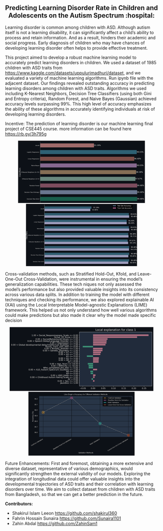 <h2 align="center"> Predicting Learning Disorder Rate in Children and Adolescents on the Autism Spectrum :hospital: </h2>

Learning disorder is common among children with ASD. Although autism itself is not a learning disability,
it can significantly affect a child’s ability to process and retain information. And as a result, hinders
their academic and social progress. Early diagnosis of children who may have chances of developing
learning disorder often helps to provide effective treatment.

This project aimed to develop a robust machine learning model to accurately predict learning
disorders in children. We used a dataset of 1985 children with ASD traits from https://www.kaggle.com/datasets/uppulurimadhuri/dataset, and we evaluated a 
variety of machine learning algorithms. Run ipynb file with the adjacent dataset. Our findings revealed outstanding accuracy in predicting 
learning disorders among children with ASD traits. Algorithms we used including K-Nearest 
Neighbors, Decision Tree Classifiers (using both Gini and Entropy criteria), Random Forest, 
and Naive Bayes (Gaussian) achieved accuracy levels surpassing 99%. This high level of accuracy
emphasizes the ability of these algorithms in accurately identifying individuals at
risk of developing learning disorders.

Incentive: The prediction of learning disorder is our machine learning final project of CSE445 course. more information can be found
 here https://rb.gy/3h795g

<p align="center">
<img src="sha/images/bar_chart.png" height="205em"> <img src="sha/images/classifier_accuracy_horizontal.png" height="205em"> 
</p>

Cross-validation methods, such as Stratified Hold-Out,
Kfold, and Leave-One-Out Cross-Validation, were instrumental in ensuring the model’s generalization capabilities. These tech
niques not only assessed the model’s performance but also provided valuable insights into its consistency across various 
data splits. In addition to training the model with different techniques and checking its performance, we also explored 
explainable AI (XAI) using the Local Interpretable Model-agnostic Explanations (LIME) framework. This helped us not only 
understand how well various algorithms could make predictions but also made it clear why the model made specific decision

<p align="center">
<img src="sha/images/lime_explanation_hd.png" height="210em"> <img src="sha/images/colorful_line_graph.png" height="210em"> 
</p>

Future Enhancements: First
and foremost, obtaining a more extensive and diverse dataset, representative of various demographics, would significantly strengthen the external validity of our models. Exploring the integration of
longitudinal data could offer valuable insights into
the developmental trajectories of ASD traits and
their correlation with learning disorders over time.
We aim to collect dataset from children with ASD
traits from Bangladesh, so that we can get a better
prediction in the future.



**Contributors:**
- Shakirul Islam Leeon      https://github.com/shakirul360
- Fahrin Hossain Sunaira    https://github.com/Sunaira1101
- Zahin Abdal               https://github.com/ZahinSam1 

